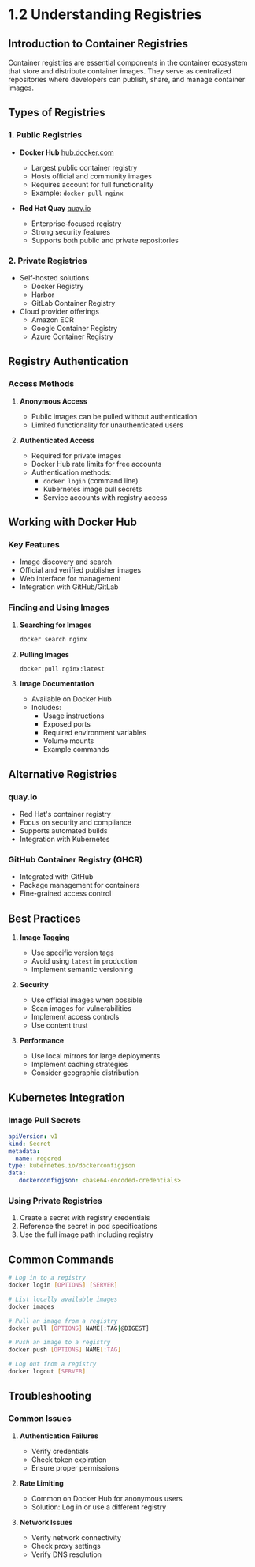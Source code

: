 # 1.2 Understanding Registries

## Introduction to Container Registries
Container registries are essential components in the container ecosystem that store and distribute container images. They serve as centralized repositories where developers can publish, share, and manage container images.

## Types of Registries

### 1. Public Registries
- **Docker Hub** [hub.docker.com](https://hub.docker.com)
  - Largest public container registry
  - Hosts official and community images
  - Requires account for full functionality
  - Example: `docker pull nginx`

- **Red Hat Quay** [quay.io](https://quay.io)
  - Enterprise-focused registry
  - Strong security features
  - Supports both public and private repositories

### 2. Private Registries
- Self-hosted solutions
  - Docker Registry
  - Harbor
  - GitLab Container Registry
- Cloud provider offerings
  - Amazon ECR
  - Google Container Registry
  - Azure Container Registry

## Registry Authentication

### Access Methods
1. **Anonymous Access**
   - Public images can be pulled without authentication
   - Limited functionality for unauthenticated users

2. **Authenticated Access**
   - Required for private images
   - Docker Hub rate limits for free accounts
   - Authentication methods:
     - `docker login` (command line)
     - Kubernetes image pull secrets
     - Service accounts with registry access

## Working with Docker Hub

### Key Features
- Image discovery and search
- Official and verified publisher images
- Web interface for management
- Integration with GitHub/GitLab

### Finding and Using Images
1. **Searching for Images**
   ```bash
   docker search nginx
   ```

2. **Pulling Images**
   ```bash
   docker pull nginx:latest
   ```

3. **Image Documentation**
   - Available on Docker Hub
   - Includes:
     - Usage instructions
     - Exposed ports
     - Required environment variables
     - Volume mounts
     - Example commands

## Alternative Registries

### quay.io
- Red Hat's container registry
- Focus on security and compliance
- Supports automated builds
- Integration with Kubernetes

### GitHub Container Registry (GHCR)
- Integrated with GitHub
- Package management for containers
- Fine-grained access control

## Best Practices

1. **Image Tagging**
   - Use specific version tags
   - Avoid using `latest` in production
   - Implement semantic versioning

2. **Security**
   - Use official images when possible
   - Scan images for vulnerabilities
   - Implement access controls
   - Use content trust

3. **Performance**
   - Use local mirrors for large deployments
   - Implement caching strategies
   - Consider geographic distribution

## Kubernetes Integration

### Image Pull Secrets
```yaml
apiVersion: v1
kind: Secret
metadata:
  name: regcred
type: kubernetes.io/dockerconfigjson
data:
  .dockerconfigjson: <base64-encoded-credentials>
```

### Using Private Registries
1. Create a secret with registry credentials
2. Reference the secret in pod specifications
3. Use the full image path including registry

## Common Commands

```bash
# Log in to a registry
docker login [OPTIONS] [SERVER]

# List locally available images
docker images

# Pull an image from a registry
docker pull [OPTIONS] NAME[:TAG|@DIGEST]

# Push an image to a registry
docker push [OPTIONS] NAME[:TAG]

# Log out from a registry
docker logout [SERVER]
```

## Troubleshooting

### Common Issues
1. **Authentication Failures**
   - Verify credentials
   - Check token expiration
   - Ensure proper permissions

2. **Rate Limiting**
   - Common on Docker Hub for anonymous users
   - Solution: Log in or use a different registry

3. **Network Issues**
   - Verify network connectivity
   - Check proxy settings
   - Verify DNS resolution
